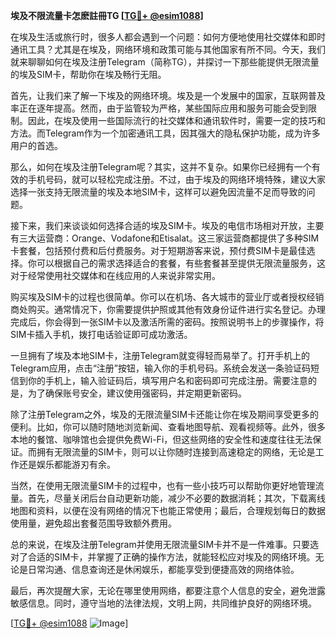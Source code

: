 **埃及不限流量卡怎麽註冊TG [[TG💪+ @esim1088](https://t.me/s/esim1088)]**

在埃及生活或旅行时，很多人都会遇到一个问题：如何方便地使用社交媒体和即时通讯工具？尤其是在埃及，网络环境和政策可能与其他国家有所不同。今天，我们就来聊聊如何在埃及注册Telegram（简称TG），并探讨一下那些能提供无限流量的埃及SIM卡，帮助你在埃及畅行无阻。

首先，让我们来了解一下埃及的网络环境。埃及是一个发展中的国家，互联网普及率正在逐年提高。然而，由于监管较为严格，某些国际应用和服务可能会受到限制。因此，在埃及使用一些国际流行的社交媒体和通讯软件时，需要一定的技巧和方法。而Telegram作为一个加密通讯工具，因其强大的隐私保护功能，成为许多用户的首选。

那么，如何在埃及注册Telegram呢？其实，这并不复杂。如果你已经拥有一个有效的手机号码，就可以轻松完成注册。不过，由于埃及的网络环境特殊，建议大家选择一张支持无限流量的埃及本地SIM卡，这样可以避免因流量不足而导致的问题。

接下来，我们来谈谈如何选择合适的埃及SIM卡。埃及的电信市场相对开放，主要有三大运营商：Orange、Vodafone和Etisalat。这三家运营商都提供了多种SIM卡套餐，包括预付费和后付费服务。对于短期游客来说，预付费SIM卡是最佳选择。你可以根据自己的需求选择适合的套餐，有些套餐甚至提供无限流量服务，这对于经常使用社交媒体和在线应用的人来说非常实用。

购买埃及SIM卡的过程也很简单。你可以在机场、各大城市的营业厅或者授权经销商处购买。通常情况下，你需要提供护照或其他有效身份证件进行实名登记。办理完成后，你会得到一张SIM卡以及激活所需的密码。按照说明书上的步骤操作，将SIM卡插入手机，拨打电话验证即可成功激活。

一旦拥有了埃及本地SIM卡，注册Telegram就变得轻而易举了。打开手机上的Telegram应用，点击“注册”按钮，输入你的手机号码。系统会发送一条验证码短信到你的手机上，输入验证码后，填写用户名和密码即可完成注册。需要注意的是，为了确保账号安全，建议使用强密码，并定期更新密码。

除了注册Telegram之外，埃及的无限流量SIM卡还能让你在埃及期间享受更多的便利。比如，你可以随时随地浏览新闻、查看地图导航、观看视频等。此外，很多本地的餐馆、咖啡馆也会提供免费Wi-Fi，但这些网络的安全性和速度往往无法保证。而拥有无限流量的SIM卡，则可以让你随时连接到高速稳定的网络，无论是工作还是娱乐都能游刃有余。

当然，在使用无限流量SIM卡的过程中，也有一些小技巧可以帮助你更好地管理流量。首先，尽量关闭后台自动更新功能，减少不必要的数据消耗；其次，下载离线地图和资料，以便在没有网络的情况下也能正常使用；最后，合理规划每日的数据使用量，避免超出套餐范围导致额外费用。

总的来说，在埃及注册Telegram并使用无限流量SIM卡并不是一件难事。只要选对了合适的SIM卡，并掌握了正确的操作方法，就能轻松应对埃及的网络环境。无论是日常沟通、信息查询还是休闲娱乐，都能享受到便捷高效的网络体验。

最后，再次提醒大家，无论在哪里使用网络，都要注意个人信息的安全，避免泄露敏感信息。同时，遵守当地的法律法规，文明上网，共同维护良好的网络环境。

[[TG💪+ @esim1088](https://t.me/s/esim1088) ![Image](https://i.postimg.cc/4NQfJmqS/Snipaste-2025-05-13-00-14-12.png)]